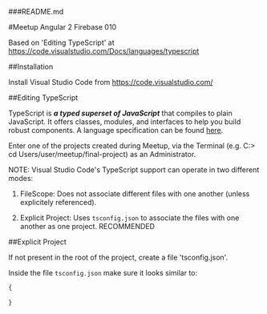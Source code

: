 ###README.md

#Meetup Angular 2 Firebase 010

Based on 'Editing TypeScript' at https://code.visualstudio.com/Docs/languages/typescript

##Installation

Install Visual Studio Code from https://code.visualstudio.com/

##Editing TypeScript

TypeScript is ***a typed superset of JavaScript*** that compiles to plain JavaScript. It offers classes, modules, and interfaces to help you build robust components. A language specification can be found [here](https://github.com/Microsoft/TypeScript/tree/master/doc).

Enter one of the projects created during Meetup, via the Terminal (e.g. C:> cd Users/user/meetup/final-project) as an Administrator.

NOTE: Visual Studio Code's TypeScript support can operate in two different modes:

1) FileScope: Does not associate different files with one another (unless explicitely referenced).

2) Explicit Project: Uses ```tsconfig.json``` to associate the files with one another as one project. RECOMMENDED

##Explicit Project

If not present in the root of the project, create a file 'tsconfig.json'.

Inside the file ```tsconfig.json``` make sure it looks similar to:

```javascript
{
    
}
```